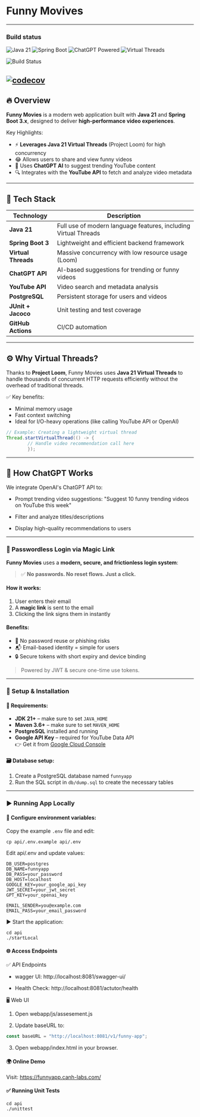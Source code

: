 # Funny Movives
---

### Build status

![Java 21](https://img.shields.io/badge/Java-21-blue)
![Spring Boot](https://img.shields.io/badge/Spring--Boot-3.x-brightgreen)
![ChatGPT Powered](https://img.shields.io/badge/AI-ChatGPT--Powered-purple)
![Virtual Threads](https://img.shields.io/badge/Threads-Virtual--Threads-orang)

![Build Status](https://github.com/nguyenhuuca/assessment/actions/workflows/funnyapp-ci.yml/badge.svg)

[![codecov](https://codecov.io/gh/nguyenhuuca/assessment/branch/main/graph/badge.svg?token=NC1XVNHCJW)](https://codecov.io/gh/nguyenhuuca/assessment)
---
## 🔥 Overview
**Funny Movies** is a modern web application built with **Java 21** and **Spring Boot 3.x**, designed to deliver **high-performance video experiences**.

Key Highlights:
- ⚡ **Leverages Java 21 Virtual Threads** (Project Loom) for high concurrency
- 😂 Allows users to share and view funny videos
- 🤖 Uses **ChatGPT AI** to suggest trending YouTube content
- 🔍 Integrates with the **YouTube API** to fetch and analyze video metadata

---

## 🚀 Tech Stack

| Technology        | Description                                                |
|-------------------|------------------------------------------------------------|
| **Java 21**       | Full use of modern language features, including Virtual Threads |
| **Spring Boot 3** | Lightweight and efficient backend framework                |
| **Virtual Threads** | Massive concurrency with low resource usage (Loom)       |
| **ChatGPT API**   | AI-based suggestions for trending or funny videos          |
| **YouTube API**   | Video search and metadata analysis                         |
| **PostgreSQL**    | Persistent storage for users and videos                    |
| **JUnit + Jacoco**| Unit testing and test coverage                             |
| **GitHub Actions**| CI/CD automation                                           |

---
## ⚙️ Why Virtual Threads?

Thanks to **Project Loom**, Funny Movies uses **Java 21 Virtual Threads** to handle thousands of concurrent HTTP requests efficiently without the overhead of traditional threads.

✅ Key benefits:
- Minimal memory usage
- Fast context switching
- Ideal for I/O-heavy operations (like calling YouTube API or OpenAI)

```java
// Example: Creating a lightweight virtual thread
Thread.startVirtualThread(() -> {
        // Handle video recommendation call here
        });
```
---
## 🧠 How ChatGPT Works

We integrate OpenAI's ChatGPT API to:

- Prompt trending video suggestions:
"Suggest 10 funny trending videos on YouTube this week"

- Filter and analyze titles/descriptions

- Display high-quality recommendations to users

---

### 🔐 Passwordless Login via Magic Link

**Funny Movies** uses a **modern, secure, and frictionless login system**:

> ✅ **No passwords. No reset flows. Just a click.**

#### How it works:
1. User enters their email
2. A **magic link** is sent to the email
3. Clicking the link signs them in instantly

#### Benefits:
- 🚫 No password reuse or phishing risks
- 📬 Email-based identity = simple for users
- 🔒 Secure tokens with short expiry and device binding

> Powered by JWT & secure one-time use tokens.


---

### 🚀 Setup & Installation

#### 🧰 Requirements:
- **JDK 21+** – make sure to set `JAVA_HOME`
- **Maven 3.6+** – make sure to set `MAVEN_HOME`
- **PostgreSQL** installed and running
- **Google API Key** – required for YouTube Data API  
  👉 Get it from [Google Cloud Console](https://console.cloud.google.com/apis/api/youtube.googleapis.com/credentials)

#### 🗃️ Database setup:
1. Create a PostgreSQL database named `funnyapp`
2. Run the SQL script in `db/dump.sql` to create the necessary tables

---

### ▶️ Running App Locally

#### 🔧 Configure environment variables:
Copy the example `.env` file and edit:
```shell
cp api/.env.example api/.env
```
Edit api/.env and update values:
```shell
DB_USER=postgres
DB_NAME=funnyapp
DB_PASS=your_password
DB_HOST=localhost
GOOGLE_KEY=your_google_api_key
JWT_SECRET=your_jwt_secret
GPT_KEY=your_openai_key

EMAIL_SENDER=you@example.com
EMAIL_PASS=your_email_password
```

▶ Start the application:
```shell
cd api
./startLocal
```

#### 🌐 Access Endpoints

✅ API Endpoints
- wagger UI: http://localhost:8081/swagger-ui/

- Health Check: http://localhost:8081/actutor/health

🖥️ Web UI
1. Open webapp/js/assesement.js

2. Update baseURL to:
```js
const baseURL = "http://localhost:8081/v1/funny-app";
```
3. Open webapp/index.html in your browser.

#### 🌍 Online Demo
Visit: https://funnyapp.canh-labs.com/

#### ✅ Running Unit Tests

```shell
cd api
./unittest
```

